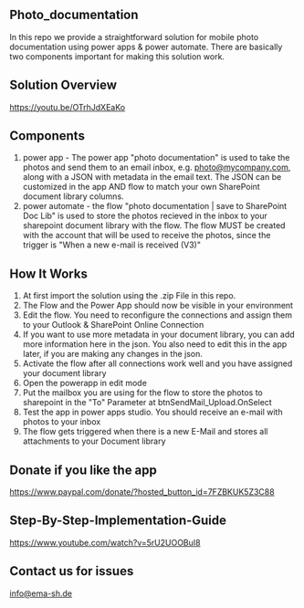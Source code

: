 ## Photo_documentation
In this repo we provide a straightforward solution for mobile photo documentation using power apps &amp; power automate. There are basically two components important for making this solution work.

## Solution Overview
https://youtu.be/OTrhJdXEaKo

## Components 
1. power app - The power app "photo documentation" is used to take the photos and send them to an email inbox, e.g. photo@mycompany.com, along with a JSON with metadata in the email text. The JSON can be customized in the app AND flow to match your own SharePoint document library columns.
2. power automate - the flow "photo documentation | save to SharePoint Doc Lib" is used to store the photos recieved in the inbox to your sharepoint document library with the flow. The flow MUST be created with the account that will be used to receive the photos, since the trigger is "When a new e-mail is received (V3)"

## How It Works
1. At first import the solution using the .zip File in this repo.
2. The Flow and the Power App should now be visible in your environment
4. Edit the flow. You need to reconfigure the connections and assign them to your Outlook & SharePoint Online Connection
5. If you want to use more metadata in your document library, you can add more information here in the json. You also need to edit this in the app later, if you are making any changes in the json.
4. Activate the flow after all connections work well and you have assigned your document library
5. Open the powerapp in edit mode
6. Put the mailbox you are using for the flow to store the photos to sharepoint in the "To" Parameter at btnSendMail_Upload.OnSelect
6. Test the app in power apps studio. You should receive an e-mail with photos to your inbox
7. The flow gets triggered when there is a new E-Mail and stores all attachments to your Document library

## Donate if you like the app
https://www.paypal.com/donate/?hosted_button_id=7FZBKUK5Z3C88

## Step-By-Step-Implementation-Guide
https://www.youtube.com/watch?v=5rU2UOOBuI8

## Contact us for issues
info@ema-sh.de
